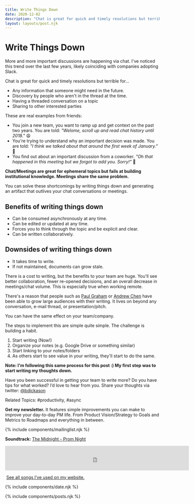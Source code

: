 ```yaml
---
title: Write Things Down
date: 2020-12-02
description: "Chat is great for quick and timely resolutions but terrible for any information that someone might need in the future."
layout: layouts/post.njk
---
```


# Write Things Down

More and more important discussions are happening via chat. I've noticed this trend over the last few years, likely coinciding with companies adopting Slack. 

Chat is great for quick and timely resolutions but terrible for...
* Any information that someone might need in the future.
* Discovery by people who aren't in the thread at the time.
* Having a threaded conversation on a topic
* Sharing to other interested parties

These are real examples from friends:
* You join a new team, you want to ramp up and get context on the past two years. You are told: *"Welome, scroll up and read chat history until 2018."* 😩
* You're trying to understand why an important decision was made. You are told: *"I think we talked about that around the first week of January."* 🧐
* You find out about an important discussion from a coworker. *"Oh that happened in this meeting but we forgot to add you. Sorry!"* 😤

**Chat/Meetings are great for ephemeral topics but fails at building institutional knowledge. Meetings share the same problem.**

You can solve these shortcomings by writing things down and generating an artifact that outlives your chat conversations or meetings.

## Benefits of writing things down
* Can be consumed asynchronously at any time.
* Can be edited or updated at any time.
* Forces you to think through the topic and be explicit and clear.
* Can be written collaboratively.

## Downsides of writing things down
* It takes time to write.
* If not maintained, documents can grow stale.

There is a cost to writing, but the benefits to your team are huge. You'll see better collaboration, fewer re-opened decisions, and an overall decrease in meetings/chat volume. This is especially true when working remote.

There's a reason that people such as [Paul Graham](http://www.paulgraham.com/articles.html) or [Andrew Chen](https://andrewchen.co/) have been able to grow large audiences with their writing. It lives on beyond any conversation, e-mail thread, or presentation/pitch.

You can have the same effect on your team/company.

The steps to implement this are simple quite simple. The challenge is building a habit.

1. Start writing (Now!)
2. Organize your notes (e.g. Google Drive or something similar)
3. Start linking to your notes/folders
4. As others start to see value in your writing, they'll start to do the same.

**Note: I'm following this same process for this post :) My first step was to start writing my thoughts down.**

Have you been successful in getting your team to write more? Do you have tips for what worked? I’d love to hear from you. Share your thoughts via twitter: [@bdickason](http://twitter.com/bdickason)

Related Topics: #productivity, #async

<strong>Get my newsletter.</strong>  It features simple improvements you can make to improve your day-to-day PM life. From Product Vision/Strategy to Goals and Metrics to Roadmaps and everything in between.


{% include components/mailinglist.njk %}

**Soundtrack:** [The Midnight - Prom Night](https://www.youtube.com/watch?v=OeCPQBRpiHA)
<iframe src="https://open.spotify.com/embed/track/5pOuutOhdUKIR9eruBTLD4" width="600" height="80" frameborder="0" allowtransparency="true" allow="encrypted-media"></iframe>

<img id="spotify"> [See all songs I’ve used on my website.](https://open.spotify.com/playlist/1sjamnHIeKEKqkYVwFtXo9?si=NAShg2i5TzetT69GKQ9Irw)

{% include components/date.njk %}

{% include components/posts.njk %}